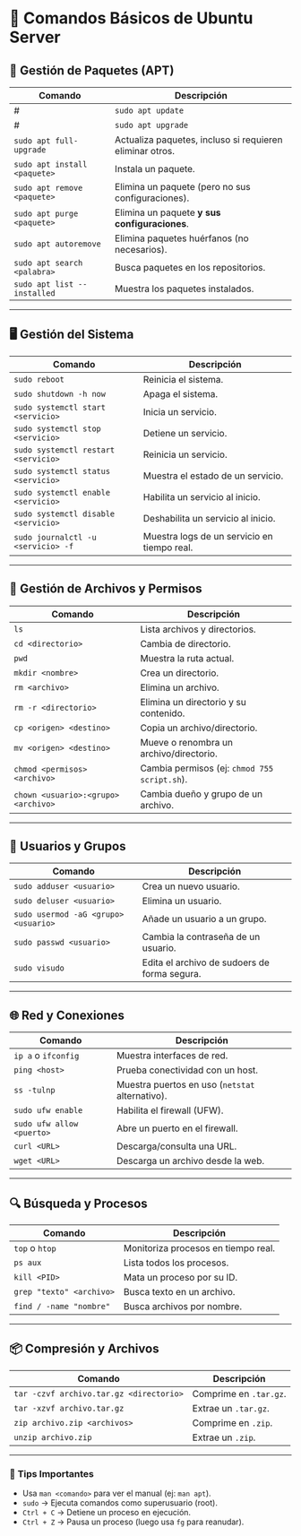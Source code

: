 # 📜 Comandos Básicos de Ubuntu Server

## 🔄 **Gestión de Paquetes (APT)**
| Comando | Descripción |
|---------|-------------|
# | `sudo apt update` | Actualiza la lista de paquetes disponibles. |  
# | `sudo apt upgrade` | Actualiza los paquetes instalados. |  
| `sudo apt full-upgrade` | Actualiza paquetes, incluso si requieren eliminar otros. |  
| `sudo apt install <paquete>` | Instala un paquete. |  
| `sudo apt remove <paquete>` | Elimina un paquete (pero no sus configuraciones). |  
| `sudo apt purge <paquete>` | Elimina un paquete **y sus configuraciones**. |  
| `sudo apt autoremove` | Elimina paquetes huérfanos (no necesarios). |  
| `sudo apt search <palabra>` | Busca paquetes en los repositorios. |  
| `sudo apt list --installed` | Muestra los paquetes instalados. |  

---

## 🖥 **Gestión del Sistema**
| Comando | Descripción |
|---------|-------------|
| `sudo reboot` | Reinicia el sistema. |  
| `sudo shutdown -h now` | Apaga el sistema. |  
| `sudo systemctl start <servicio>` | Inicia un servicio. |  
| `sudo systemctl stop <servicio>` | Detiene un servicio. |  
| `sudo systemctl restart <servicio>` | Reinicia un servicio. |  
| `sudo systemctl status <servicio>` | Muestra el estado de un servicio. |  
| `sudo systemctl enable <servicio>` | Habilita un servicio al inicio. |  
| `sudo systemctl disable <servicio>` | Deshabilita un servicio al inicio. |  
| `sudo journalctl -u <servicio> -f` | Muestra logs de un servicio en tiempo real. |  

---

## 📂 **Gestión de Archivos y Permisos**
| Comando | Descripción |
|---------|-------------|
| `ls` | Lista archivos y directorios. |  
| `cd <directorio>` | Cambia de directorio. |  
| `pwd` | Muestra la ruta actual. |  
| `mkdir <nombre>` | Crea un directorio. |  
| `rm <archivo>` | Elimina un archivo. |  
| `rm -r <directorio>` | Elimina un directorio y su contenido. |  
| `cp <origen> <destino>` | Copia un archivo/directorio. |  
| `mv <origen> <destino>` | Mueve o renombra un archivo/directorio. |  
| `chmod <permisos> <archivo>` | Cambia permisos (ej: `chmod 755 script.sh`). |  
| `chown <usuario>:<grupo> <archivo>` | Cambia dueño y grupo de un archivo. |  

---

## 👤 **Usuarios y Grupos**
| Comando | Descripción |
|---------|-------------|
| `sudo adduser <usuario>` | Crea un nuevo usuario. |  
| `sudo deluser <usuario>` | Elimina un usuario. |  
| `sudo usermod -aG <grupo> <usuario>` | Añade un usuario a un grupo. |  
| `sudo passwd <usuario>` | Cambia la contraseña de un usuario. |  
| `sudo visudo` | Edita el archivo de sudoers de forma segura. |  

---

## 🌐 **Red y Conexiones**
| Comando | Descripción |
|---------|-------------|
| `ip a` o `ifconfig` | Muestra interfaces de red. |  
| `ping <host>` | Prueba conectividad con un host. |  
| `ss -tulnp` | Muestra puertos en uso (`netstat` alternativo). |  
| `sudo ufw enable` | Habilita el firewall (UFW). |  
| `sudo ufw allow <puerto>` | Abre un puerto en el firewall. |  
| `curl <URL>` | Descarga/consulta una URL. |  
| `wget <URL>` | Descarga un archivo desde la web. |  

---

## 🔍 **Búsqueda y Procesos**
| Comando | Descripción |
|---------|-------------|
| `top` o `htop` | Monitoriza procesos en tiempo real. |  
| `ps aux` | Lista todos los procesos. |  
| `kill <PID>` | Mata un proceso por su ID. |  
| `grep "texto" <archivo>` | Busca texto en un archivo. |  
| `find / -name "nombre"` | Busca archivos por nombre. |  

---

## 📦 **Compresión y Archivos**
| Comando | Descripción |
|---------|-------------|
| `tar -czvf archivo.tar.gz <directorio>` | Comprime en `.tar.gz`. |  
| `tar -xzvf archivo.tar.gz` | Extrae un `.tar.gz`. |  
| `zip archivo.zip <archivos>` | Comprime en `.zip`. |  
| `unzip archivo.zip` | Extrae un `.zip`. |  

---

### 📌 **Tips Importantes**
- Usa `man <comando>` para ver el manual (ej: `man apt`).  
- `sudo` → Ejecuta comandos como superusuario (root).  
- `Ctrl + C` → Detiene un proceso en ejecución.  
- `Ctrl + Z` → Pausa un proceso (luego usa `fg` para reanudar).  

